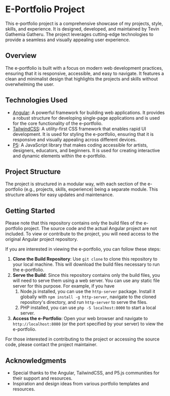 # E-Portfolio Project

This e-portfolio project is a comprehensive showcase of my projects, style, skills, and experience. It is designed, developed, and maintained by Tevin Gathemia Gatheru. The project leverages cutting-edge technologies to provide a seamless and visually appealing user experience.

## Overview

The e-portfolio is built with a focus on modern web development practices, ensuring that it is responsive, accessible, and easy to navigate. It features a clean and minimalist design that highlights the projects and skills without overwhelming the user.

## Technologies Used

- [Angular](https://angular.dev/): A powerful framework for building web applications. It provides a robust structure for developing single-page applications and is used for the core functionality of the e-portfolio. 
- [TailwindCSS](https://tailwindcss.com/): A utility-first CSS framework that enables rapid UI development. It is used for styling the e-portfolio, ensuring that it is responsive and visually appealing across different devices. 
- [P5](https://p5js.org/): A JavaScript library that makes coding accessible for artists, designers, educators, and beginners. It is used for creating interactive and dynamic elements within the e-portfolio.

## Project Structure

The project is structured in a modular way, with each section of the e-portfolio (e.g., projects, skills, experience) being a separate module. This structure allows for easy updates and maintenance.

## Getting Started

Please note that this repository contains only the build files of the e-portfolio project. The source code and the actual Angular project are not included. To view or contribute to the project, you will need access to the original Angular project repository.

If you are interested in viewing the e-portfolio, you can follow these steps:

1. **Clone the Build Repository**: Use `git clone` to clone this repository to your local machine. This will download the build files necessary to run the e-portfolio.
2. **Serve the Build**: Since this repository contains only the build files, you will need to serve them using a web server. You can use any static file server for this purpose. For example, if you have 
   1. Node.js installed, you can use the `http-server` package. Install it globally with `npm install -g http-server`, navigate to the cloned repository's directory, and run `http-server` to serve the files.
   2. PHP installed, you can use `php -S localhost:8000` to start a local server.
3. **Access the e-Portfolio**: Open your web browser and navigate to `http://localhost:8080` (or the port specified by your server) to view the e-portfolio.

For those interested in contributing to the project or accessing the source code, please contact the project maintainer.

## Acknowledgments

- Special thanks to the Angular, TailwindCSS, and P5.js communities for their support and resources.
- Inspiration and design ideas from various portfolio templates and resources.
